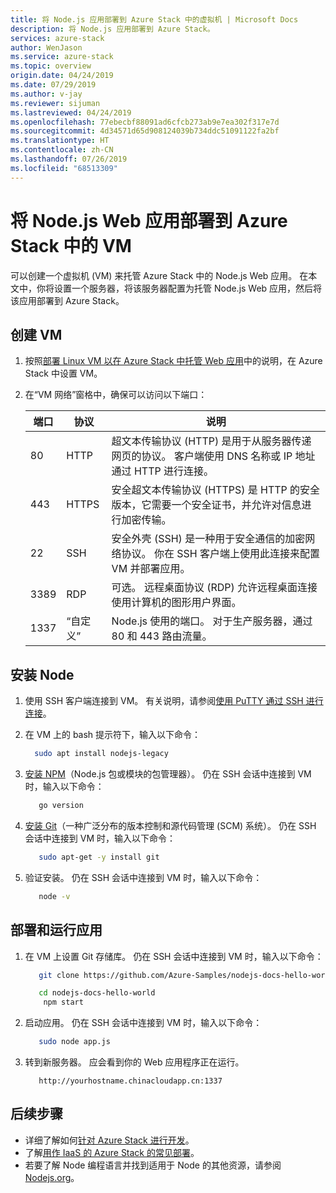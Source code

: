 ```yaml
---
title: 将 Node.js 应用部署到 Azure Stack 中的虚拟机 | Microsoft Docs
description: 将 Node.js 应用部署到 Azure Stack。
services: azure-stack
author: WenJason
ms.service: azure-stack
ms.topic: overview
origin.date: 04/24/2019
ms.date: 07/29/2019
ms.author: v-jay
ms.reviewer: sijuman
ms.lastreviewed: 04/24/2019
ms.openlocfilehash: 77ebecbf88091ad6cfcb273ab9e7ea302f317e7d
ms.sourcegitcommit: 4d34571d65d908124039b734ddc51091122fa2bf
ms.translationtype: HT
ms.contentlocale: zh-CN
ms.lasthandoff: 07/26/2019
ms.locfileid: "68513309"
---
```

# <a name="deploy-a-nodejs-web-app-to-a-vm-in-azure-stack"></a>将 Node.js Web 应用部署到 Azure Stack 中的 VM

可以创建一个虚拟机 (VM) 来托管 Azure Stack 中的 Node.js Web 应用。 在本文中，你将设置一个服务器，将该服务器配置为托管 Node.js Web 应用，然后将该应用部署到 Azure Stack。

## <a name="create-a-vm"></a>创建 VM

1. 按照[部署 Linux VM 以在 Azure Stack 中托管 Web 应用](azure-stack-dev-start-howto-deploy-linux.md)中的说明，在 Azure Stack 中设置 VM。

2. 在“VM 网络”窗格中，确保可以访问以下端口：

    | 端口 | 协议 | 说明 |
    | --- | --- | --- |
    | 80 | HTTP | 超文本传输协议 (HTTP) 是用于从服务器传递网页的协议。 客户端使用 DNS 名称或 IP 地址通过 HTTP 进行连接。 |
    | 443 | HTTPS | 安全超文本传输协议 (HTTPS) 是 HTTP 的安全版本，它需要一个安全证书，并允许对信息进行加密传输。 |
    | 22 | SSH | 安全外壳 (SSH) 是一种用于安全通信的加密网络协议。 你在 SSH 客户端上使用此连接来配置 VM 并部署应用。 |
    | 3389 | RDP | 可选。 远程桌面协议 (RDP) 允许远程桌面连接使用计算机的图形用户界面。   |
    | 1337 | “自定义” | Node.js 使用的端口。 对于生产服务器，通过 80 和 443 路由流量。 |

## <a name="install-node"></a>安装 Node

1. 使用 SSH 客户端连接到 VM。 有关说明，请参阅[使用 PuTTY 通过 SSH 进行连接](azure-stack-dev-start-howto-ssh-public-key.md#connect-with-ssh-by-using-putty)。

1. 在 VM 上的 bash 提示符下，输入以下命令：

    ```bash  
      sudo apt install nodejs-legacy
    ```

2. [安装 NPM](https://www.npmjs.com/)（Node.js 包或模块的包管理器）。 仍在 SSH 会话中连接到 VM 时，输入以下命令：

    ```bash  
       go version
    ```

3. [安装 Git](https://git-scm.com)（一种广泛分布的版本控制和源代码管理 (SCM) 系统）。 仍在 SSH 会话中连接到 VM 时，输入以下命令：

    ```bash  
       sudo apt-get -y install git
    ```

3. 验证安装。 仍在 SSH 会话中连接到 VM 时，输入以下命令：

    ```bash  
       node -v
    ```

## <a name="deploy-and-run-the-app"></a>部署和运行应用

1. 在 VM 上设置 Git 存储库。 仍在 SSH 会话中连接到 VM 时，输入以下命令：

    ```bash  
       git clone https://github.com/Azure-Samples/nodejs-docs-hello-world.git
    
       cd nodejs-docs-hello-world
        npm start
    ```

2. 启动应用。 仍在 SSH 会话中连接到 VM 时，输入以下命令：

    ```bash  
       sudo node app.js
    ```

3. 转到新服务器。 应会看到你的 Web 应用程序正在运行。

    ```HTTP  
       http://yourhostname.chinacloudapp.cn:1337
    ```

## <a name="next-steps"></a>后续步骤

- 详细了解如何[针对 Azure Stack 进行开发](azure-stack-dev-start.md)。
- 了解[用作 IaaS 的 Azure Stack 的常见部署](azure-stack-dev-start-deploy-app.md)。
- 若要了解 Node 编程语言并找到适用于 Node 的其他资源，请参阅 [Nodejs.org](https://nodejs.org)。
